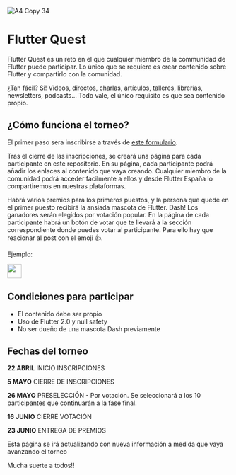 
![A4 Copy 34](https://user-images.githubusercontent.com/19904063/115753510-8dd90300-a39b-11eb-9d88-debf6e2a4bc8.png)

# Flutter Quest

Flutter Quest es un reto en el que cualquier miembro de la communidad de Flutter puede participar. Lo único que se requiere es crear contenido sobre Flutter y compartirlo con la comunidad. 

¿Tan fácil? Si! Videos, directos, charlas, artículos, talleres, librerías, newsletters, podcasts... Todo vale, el único requisito es que sea contenido propio.


## ¿Cómo funciona el torneo?

El primer paso sera inscribirse a través de [este formulario](https://forms.gle/aHbep5zgFtXMNUjb6).

Tras el cierre de las inscripciones, se creará una página para cada participante en este repositorio. En su página, cada participante podrá añadir los enlaces al contenido que vaya creando. Cualquier miembro de la comunidad podrá acceder facilmente a ellos y desde Flutter España lo compartiremos en nuestras plataformas.

Habrá varios premios para los primeros puestos, y la persona que quede en el primer puesto recibirá la ansiada mascota de Flutter. Dash! Los ganadores serán elegidos por votación popular. En la página de cada participante habrá un botón de votar que te llevará a la sección correspondiente donde puedes votar al participante. Para ello hay que reacionar al post con el emoji 👍.

Ejemplo: 

<a href="https://github.com/FlutterSpain/quest/issues/1#issuecomment-818984526">
<img src="https://user-images.githubusercontent.com/19904063/115755189-608d5480-a39d-11eb-9238-ed8d056f35b0.png" height="32"/>
</a>


## Condiciones para participar

- El contenido debe ser propio
- Uso de Flutter 2.0 y null safety
- No ser dueño de una mascota Dash previamente

## Fechas del torneo

**22 ABRIL**
INICIO INSCRIPCIONES

**5 MAYO**
CIERRE DE INSCRIPCIONES 

**26 MAYO**
PRESELECCIÓN -  Por votación. Se seleccionará a los 10 participantes que continuarán a la fase final.

**16 JUNIO**
CIERRE VOTACIÓN

**23 JUNIO**
ENTREGA DE PREMIOS

Esta página se irá actualizando con nueva información a medida que vaya avanzando el torneo

Mucha suerte a todos!!
